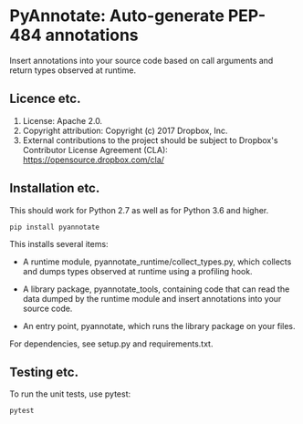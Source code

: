PyAnnotate: Auto-generate PEP-484 annotations
=============================================

Insert annotations into your source code based on call arguments and
return types observed at runtime.

Licence etc.
------------

1. License: Apache 2.0.
2. Copyright attribution: Copyright (c) 2017 Dropbox, Inc.
3. External contributions to the project should be subject to
   Dropbox's Contributor License Agreement (CLA):
   https://opensource.dropbox.com/cla/

Installation etc.
-----------------

This should work for Python 2.7 as well as for Python 3.6 and higher.

```
pip install pyannotate
```

This installs several items:

- A runtime module, pyannotate_runtime/collect_types.py, which collects
  and dumps types observed at runtime using a profiling hook.

- A library package, pyannotate_tools, containing code that can read the
  data dumped by the runtime module and insert annotations into your
  source code.

- An entry point, pyannotate, which runs the library package on your files.

For dependencies, see setup.py and requirements.txt.

Testing etc.
------------

To run the unit tests, use pytest:

```
pytest
```
